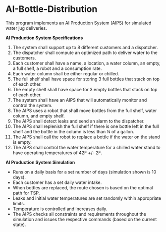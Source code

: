 # AI-Bottle-Distribution
This program implements an AI Production System (AIPS) for simulated water jug deliveries. 

**AI Production System Specifications**

1. The system shall support up to 8 different customers and a dispatcher. <br />
2. The dispatcher shall compute an optimized path to deliver water to the customers. <br />
3. Each customer shall have a name, a location, a water column, an empty, a full shelf, a robot and a consumption rate.<br />
4. Each water column shall be either regular or chilled.<br />
5. The full shelf shall have space for storing 3 full bottles that stack on top of each other. <br />
6. The empty shelf shall have space for 3 empty bottles that stack on top of each other. <br />
7. The system shall have an AIPS that will automatically monitor and control the system. <br />
8. The AIPS uses a robot that shall move bottles from the full shelf, water column, and empty shelf. <br />
9. The AIPS shall detect leaks and send an alarm to the dispatcher. <br />
10. The AIPS shall replenish the full shelf if there is one bottle left in the full shelf and the bottle in the column is less than ¼ of a gallon. <br />
11. The AIPS shall call the robot to replace a bottle if the water on the stand is empty. <br />
12. The AIPS shall control the water temperature for a chilled water stand to have operating temperatures of 42F +/- 2F. <br />

**AI Production System Simulation**
- Runs on a daily basis for a set number of days (simulation shown is 10 days).
- Each customer has a set daily water intake.
- When bottles are replaced, the route chosen is based on the optimal path for TSP.
- Leaks and initial water temperatures are set randomly within appropriate limits.
- Temperature is controlled and increases daily.
- The AIPS checks all constraints and requirements throughout the simulation and issues the respective commands (based on the current state).
